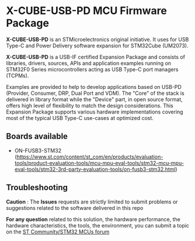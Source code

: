 # X-CUBE-USB-PD MCU Firmware Package

**X-CUBE-USB-PD** is an STMicroelectronics original initiative. It uses for USB Type-C and Power Delivery software expansion for STM32Cube (UM2073).

**X-CUBE-USB-PD** is a USB-IF certified Expansion Package and consists of libraries, drivers, sources, APIs and application examples running on STM32F0 
Series microcontrollers acting as USB Type-C port managers (TCPMs).

Examples are provided to help to develop applications based on USB-PD (Provider, Consumer, DRP, Dual Port and VDM).
The "Core" of the stack is delivered in library format while the "Device" part, in open source format, offers high level of flexibility to match the design considerations.
This Expansion Package supports various hardware implementations covering most of the typical USB Type-C use-cases at optimized cost.
   
## Boards available
  * ON-FUSB3-STM32 (https://www.st.com/content/st_com/en/products/evaluation-tools/product-evaluation-tools/mcu-mpu-eval-tools/stm32-mcu-mpu-eval-tools/stm32-3rd-party-evaluation-tools/on-fusb3-stm32.html)
  
## Troubleshooting

**Caution** : The **Issues** requests are strictly limited to submit problems or suggestions related to the software delivered in this repo 

**For any question** related to this solution, the hardware performance, the hardware characteristics, the tools, the environment, you can submit a topic on the [ST Community/STM32 MCUs forum](https://community.st.com/s/group/0F90X000000AXsASAW/stm32-mcus)
